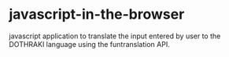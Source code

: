 # javascript-in-the-browser
javascript application to translate the input entered by user to the DOTHRAKI language using the funtranslation API.

